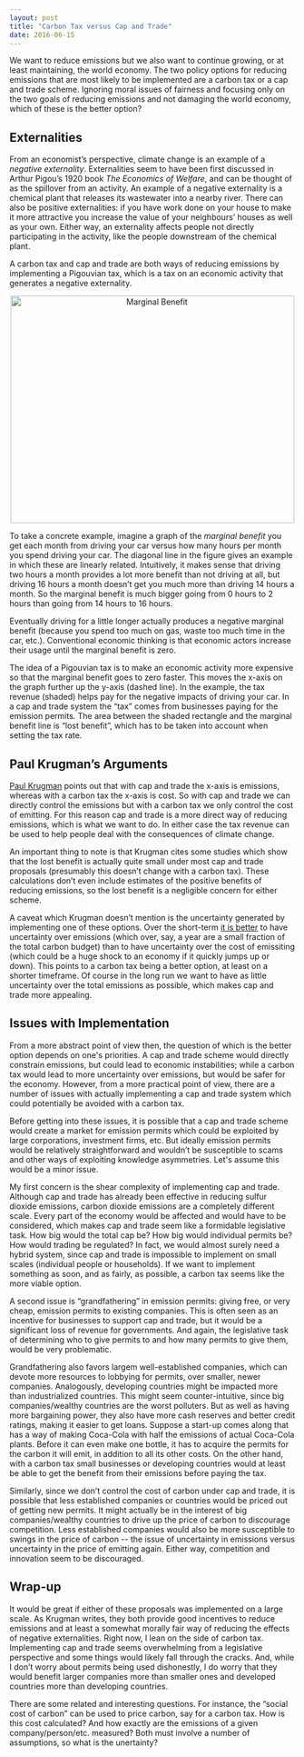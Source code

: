 ```yaml
---
layout: post
title: "Carbon Tax versus Cap and Trade"
date: 2016-06-15
---
```


<p>We want to reduce emissions but we also want to continue growing, or at least maintaining, the world economy. The two policy options for reducing emissions that are most likely to be implemented are a carbon tax or a cap and trade scheme. Ignoring moral issues of fairness and focusing only on the two goals of reducing emissions and not damaging the world economy, which of these is the better option?</p>

<h2>Externalities</h2>

<p>From an economist’s perspective, climate change is an example of a <i>negative externality</i>. Externalities seem to have been first discussed in Arthur Pigou’s 1920 book <i>The Economics of Welfare</i>, and can be thought of as the spillover from an activity. An example of a negative externality is a chemical plant that releases its wastewater into a nearby river. There can also be positive externalities: if you have work done on your house to make it more attractive you increase the value of your neighbours’ houses as well as your own. Either way, an externality affects people not directly participating in the activity, like the people downstream of the chemical plant.</p>

<p>A carbon tax and cap and trade are both ways of reducing emissions by implementing a Pigouvian tax, which is a tax on an economic activity that generates a negative externality.</p>

<center><img src="http://nicklutsko.github.io/notes/images/marg_ben.png" alt="Marginal Benefit" style="width:500px;height:400px;"></center>

<p>To take a concrete example, imagine a graph of the <i>marginal benefit</i> you get each month from driving your car versus how many hours per month you spend driving your car. The diagonal line in the figure gives an example in which these are linearly related. Intuitively, it makes sense that driving two hours a month provides a lot more benefit than not driving at all, but driving 16 hours a month doesn’t get you much more than driving 14 hours a month. So the marginal benefit is much bigger going from 0 hours to 2 hours than going from 14 hours to 16 hours.</p>

<p>Eventually driving for a little longer actually produces a negative marginal benefit (because you spend too much on gas, waste too much time in the car, etc.). Conventional economic thinking is that economic actors increase their usage until the marginal benefit is zero.</p>

<p>The idea of a Pigouvian tax is to make an economic activity more expensive so that the marginal benefit goes to zero faster. This moves the x-axis on the graph further up the y-axis (dashed line). In the example, the tax revenue (shaded) helps pay for the negative impacts of driving your car. In a cap and trade system the “tax” comes from businesses paying for the emission permits. The area between the shaded rectangle and the marginal benefit line is “lost benefit”, which has to be taken into account when setting the tax rate.</p>

<h2>Paul Krugman’s Arguments</h2>

<p><a href="http://krugman.blogs.nytimes.com/2009/09/27/the-textbook-economics-of-cap-and-trade/?_r=0">Paul Krugman</a> points out that with cap and trade the x-axis is emissions, whereas with a carbon tax the x-axis is cost. So with cap and trade we can directly control the emissions but with a carbon tax we only control the cost of emitting. For this reason cap and trade is a more direct way of reducing emissions, which is what we want to do. In either case the tax revenue can be used to help people deal with the consequences of climate change.</p>

<p>An important thing to note is that Krugman cites some studies which show that the lost benefit is actually quite small under most cap and trade proposals (presumably this doesn’t change with a carbon tax). These calculations don’t even include estimates of the positive benefits of reducing emissions, so the lost benefit is a negligible concern for either scheme.</p>

<p>A caveat which Krugman doesn’t mention is the uncertainty generated by implementing one of these options. Over the short-term <a href="https://www.theguardian.com/environment/2013/jan/31/carbon-tax-cap-and-trade">it is better</a> to have uncertainty over emissions (which over, say, a year are a small fraction of the total carbon budget) than to have uncertainty over the cost of emissiting (which could be a huge shock to an economy if it quickly jumps up or down). This points to a carbon tax being a better option, at least on a shorter timeframe. Of course in the long run we want to have as little uncertainty over the total emissions as possible, which makes cap and trade more appealing.</p>

<h2>Issues with Implementation</h2>

<p>From a more abstract point of view then, the question of which is the better option depends on one's priorities. A cap and trade scheme would directly constrain emissions, but could lead to economic instabilities; while a carbon tax would lead to more uncertainty over emissions, but would be safer for the economy. However, from a more practical point of view, there are a number of issues with actually implementing a cap and trade system which could potentially be avoided with a carbon tax.</p>

<p>Before getting into these issues, it is possible that a cap and trade scheme would create a market for emission permits which could be exploited by large corporations, investment firms, etc. But ideally emission permits would be relatively straightforward and wouldn’t be susceptible to scams and other ways of exploiting knowledge asymmetries. Let's assume this would be a minor issue.</p>

<p>My first concern is the shear complexity of implementing cap and trade. Although cap and trade has already been effective in reducing sulfur dioxide emissions, carbon dioxide emissions are a completely different scale. Every part of the economy would be affected and would have to be considered, which makes cap and trade seem like a formidable legislative task. How big would the total cap be? How big would individual permits be? How would trading be regulated? In fact, we would almost surely need a hybrid system, since cap and trade is impossible to implement on small scales (individual people or households). If we want to implement something as soon, and as fairly, as possible, a carbon tax seems like the more viable option. </p>

<p>A second issue is “grandfathering” in emission permits: giving free, or very cheap, emission permits to existing companies. This is often seen as an incentive for businesses to support cap and trade, but it would be a significant loss of revenue for governments. And again, the legislative task of determining who to give permits to and how many permits to give them, would be very problematic.</p>

<p>Grandfathering also favors largem well-established companies, which can devote more resources to lobbying for permits, over smaller, newer companies. Analogously, developing countries might be impacted more than industrialized countries. This might seem counter-intuitive, since big companies/wealthy countries are the worst polluters. But as well as having more bargaining power, they also have more cash reserves and better credit ratings, making it easier to get loans. Suppose a start-up comes along that has a way of making Coca-Cola with half the emissions of actual Coca-Cola plants. Before it can even make one bottle, it has to acquire the permits for the carbon it will emit, in addition to all its other costs. On the other hand, with a carbon tax small businesses or developing countries would at least be able to get the benefit from their emissions before paying the tax. </p> 

<p>Similarly, since we don’t control the cost of carbon under cap and trade, it is possible that less established companies or countries would be priced out of getting new permits. It might actually be in the interest of big companies/wealthy countries to drive up the price of carbon to discourage competition. Less established companies would also be more susceptible to swings in the price of carbon -- the issue of uncertainty in emissions versus uncertainty in the price of emitting again. Either way, competition and innovation seem to be discouraged.</p>

<h2>Wrap-up</h2>

<p>It would be great if either of these proposals was implemented on a large scale. As Krugman writes, they both provide good incentives to reduce emissions and at least a somewhat morally fair way of reducing the effects of negative externalities. Right now, I lean on the side of carbon tax. Implementing cap and trade seems overwhelming from a legislative perspective and some things would likely fall through the cracks. And, while I don’t worry about permits being used dishonestly, I do worry that they would benefit larger companies more than smaller ones and developed countries more than developing countries.</p>

<p>There are some related and interesting questions. For instance, the “social cost of carbon” can be used to price carbon, say for a carbon tax. How is this cost calculated? And how exactly are the emissions of a given company/person/etc. measured? Both must involve a number of assumptions, so what is the unertainty?</p>


















